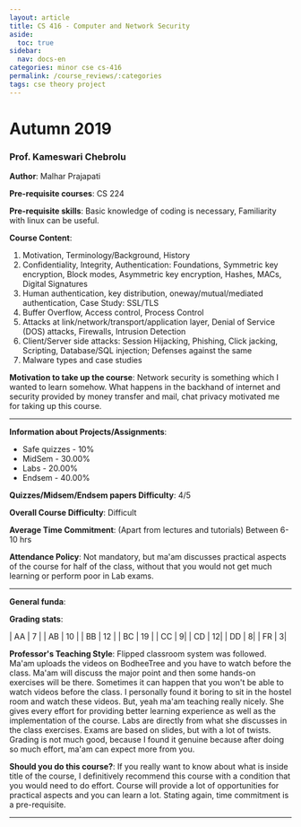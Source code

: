 ```yaml
---
layout: article
title: CS 416 - Computer and Network Security
aside:
  toc: true
sidebar:
  nav: docs-en
categories: minor cse cs-416
permalink: /course_reviews/:categories
tags: cse theory project
---
```


# Autumn 2019
### Prof. Kameswari Chebrolu
**Author**: Malhar Prajapati


**Pre-requisite courses**: CS 224

**Pre-requisite skills**: Basic knowledge of coding is necessary, Familiarity with linux can be useful.


**Course Content**:

1. Motivation, Terminology/Background, History
2. Confidentiality, Integrity, Authentication: Foundations, Symmetric key encryption, Block modes, Asymmetric key encryption, Hashes, MACs, Digital Signatures
3. Human authentication, key distribution, oneway/mutual/mediated authentication, Case Study: SSL/TLS
4. Buffer Overflow, Access control, Process Control
5. Attacks at link/network/transport/application layer, Denial of Service (DOS) attacks, Firewalls, Intrusion Detection
6. Client/Server side attacks: Session Hijacking, Phishing, Click jacking, Scripting, Database/SQL injection; Defenses against the same
7. Malware types and case studies

**Motivation to take up the course**: Network security is something which I wanted to learn somehow. What happens in the backhand of internet and security provided by money transfer and mail, chat privacy motivated me for taking up this course.


---

**Information about Projects/Assignments**:

* Safe quizzes - 10%
* MidSem - 30.00%
* Labs - 20.00%
* Endsem -  40.00%

**Quizzes/Midsem/Endsem papers Difficulty**: 4/5

**Overall Course Difficulty**: Difficult

**Average Time Commitment**:
(Apart from lectures and tutorials)
Between 6-10 hrs


**Attendance Policy**: Not mandatory, but ma'am discusses practical aspects of the course for half of the class, without that you would not get much learning or perform poor in Lab exams.


---

**General funda**:

**Grading stats**:

| AA | 7  |
| AB | 10  |
| BB |  12 |
| BC |  19 |
| CC |   9|
| CD |   12|
| DD |   8|
| FR |   3|

**Professor's Teaching Style**: Flipped classroom system was followed. Ma'am uploads the videos on BodheeTree and you have to watch before the class. Ma'am will discuss the major point and then some hands-on exercises will be there. Sometimes it can happen that you won't be able to watch videos before the class. I personally found it boring to sit in the hostel room and watch these videos. But, yeah ma'am teaching really nicely. She gives every effort for providing better learning experience as well as the implementation of the course. Labs are directly from what she discusses in the class exercises. Exams are based on slides, but with a lot of twists. Grading is not much good, because I found it genuine because after doing so much effort, ma'am can expect more from you.



**Should you do this course?**: If you really want to know about what is inside title of the course, I definitively recommend this course with a condition that you would need to do effort. Course will provide a lot of opportunities for practical aspects and you can learn a lot. Stating again, time commitment is a pre-requisite.


---
